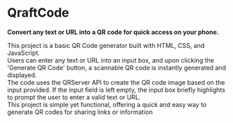 # QraftCode
<b>Convert any text or URL into a QR code for quick access on your phone.</b>

This project is a basic QR Code generator built with HTML, CSS, and JavaScript. 
</br>
Users can enter any text or URL into an input box, and upon clicking the 'Generate QR Code' button, a scannable QR code is instantly generated and displayed. 
</br>
The code uses the QRServer API to create the QR code image based on the input provided. If the input field is left empty, the input box briefly highlights to prompt the user to enter a valid text or URL.
</br>
This project is simple yet functional, offering a quick and easy way to generate QR codes for sharing links or information
